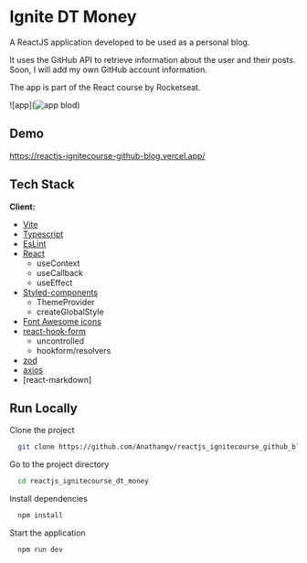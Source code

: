 
# Ignite DT Money

A ReactJS application developed to be used as a personal blog. 

It uses the GitHub API to retrieve information about the user and their posts. Soon, I will add my own GitHub account information. 

The app is part of the React course by Rocketseat.

![app](![app blod](https://user-images.githubusercontent.com/14235259/225504989-e45fe9ff-81e4-4b8d-8f2e-8c829ecb6694.gif))

## Demo

https://reactjs-ignitecourse-github-blog.vercel.app/


## Tech Stack

**Client:** 
 - [Vite](https://vitejs.dev/)
 - [Typescript](https://www.typescriptlang.org/)
 - [EsLint](https://eslint.org/)
 - [React](https://reactjs.org/)
   - useContext
   - useCallback
   - useEffect
 - [Styled-components](https://styled-components.com/)
   - ThemeProvider
   - createGlobalStyle
 - [Font Awesome icons](https://fontawesome.com/search)
 - [react-hook-form](https://react-hook-form.com/)
   - uncontrolled
   - hookform/resolvers
 - [zod](https://github.com/colinhacks/zod)
 - [axios](https://www.npmjs.com/package/axios)
 - [react-markdown]


## Run Locally

Clone the project

```bash
  git clone https://github.com/Anathangv/reactjs_ignitecourse_github_blog.git
```

Go to the project directory

```bash
  cd reactjs_ignitecourse_dt_money
```

Install dependencies

```bash
  npm install
```

Start the application

```bash
  npm run dev
```
